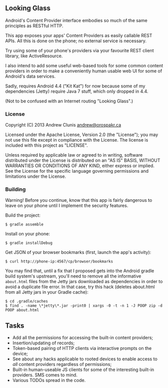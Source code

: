 ## Looking Glass

Android's Content Provider interface embodies so much of the same
principles as RESTful HTTP.

This app exposes your apps' Content Providers as easily callable REST
APIs.  All this is done on the phone; no external service is
necessary.

Try using some of your phone's providers via your favourite REST
client library, like ActiveResource.

I also intend to add some useful web-based tools for some common
content providers in order to make a conveniently human usable web UI
for some of Android's data services.

Sadly, requires Android 4.4 ("Kit Kat") for now because some of my
dependencies (Jetty) require Java 7 stuff, which only dropped in 4.4.

(Not to be confused with an Internet routing "Looking Glass".)

### License

Copyright (C) 2013 Andrew Clunis <andrew@orospakr.ca>

Licensed under the Apache License, Version 2.0 (the "License"); you
may not use this file except in compliance with the License.  The
license is included with this project as "LICENSE".

Unless required by applicable law or agreed to in writing, software
distributed under the License is distributed on an "AS IS" BASIS,
WITHOUT WARRANTIES OR CONDITIONS OF ANY KIND, either express or
implied.  See the License for the specific language governing
permissions and limitations under the License.

### Building

Warning!  Before you continue, know that this app is fairly dangerous
to leave on your phone until I implement the security features.

Build the project:

    $ gradle assemble
    
Install on your phone:

    $ gradle installDebug
    
Get JSON of your browser bookmarks (first, launch the app's activity):

    $ curl http://phone-ip:4567/cp/browser/bookmarks

You may find that, until a fix that I proposed gets into the Android
gradle build system's upstream, you'll need to remove all the
informative `about.html` files from the Jetty jars downloaded as
dependencies in order to avoid a duplicate file error.  In that case,
try this hack (deletes about.html from all Jetty jars in your Gradle
cache):

    $ cd .gradle/caches
    $ find . -name \*jetty\*.jar -print0 | xargs -0 -t -n 1 -J POOP zip -d POOP about.html

## Tasks

* Add all the permissions for accessing the built-in content
  providers;
* Insertion/updating of records;
* Token-based pairing of HTTP clients via interactive prompts on the
  device;
* See about any hacks applicable to rooted devices to enable access to
  *all* content providers regardless of permissions;
* Built-in human-useable JS clients for some of the interesting
  built-in providers.  SMS comes to mind.
* Various TODOs spread in the code.
